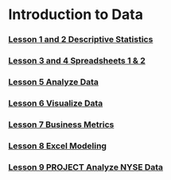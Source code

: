 # Introduction to Data

### [Lesson 1 and 2 Descriptive Statistics](L1-and-L2-Descriptive-Statistics/README.md)

### [Lesson 3 and 4 Spreadsheets 1 & 2](L3-and-L4:Spreadsheets-1&2/README.md)

### [Lesson 5 Analyze Data](L5-Analyze-Data/README.md)

### [Lesson 6 Visualize Data](L6-Visualize-Data/README.md)

### [Lesson 7 Business Metrics](L7-Business-Metrics/README.md)

### [Lesson 8 Excel Modeling](L8-Excel-Modeling/README.md)

### [Lesson 9 PROJECT Analyze NYSE Data](L9-Project-Analyze-NYSE-Data/README.md)
